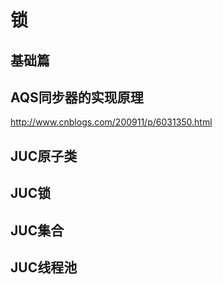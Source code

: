# 锁

## 基础篇

## AQS同步器的实现原理
http://www.cnblogs.com/200911/p/6031350.html

## JUC原子类


## JUC锁


## JUC集合


## JUC线程池